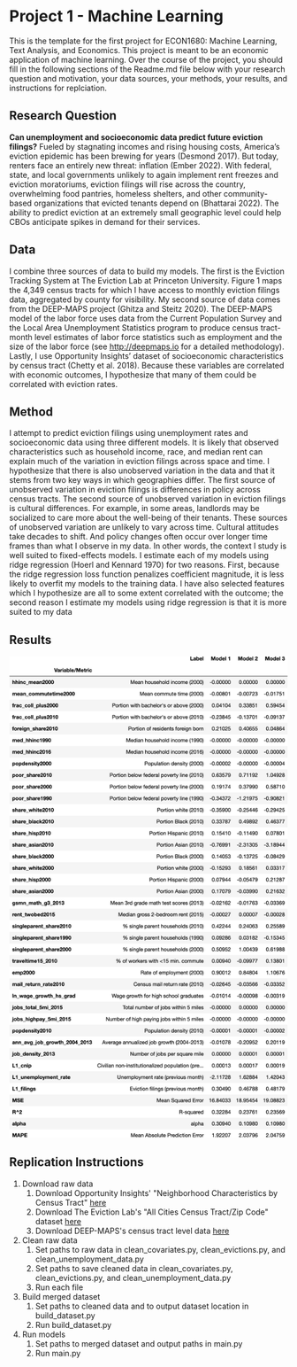 # Project 1 - Machine Learning
This is the template for the first project for ECON1680: Machine Learning, Text Analysis, and Economics. This project is meant to be an economic application of machine learning. Over the course of the project, you should fill in the following sections of the Readme.md file below with your research question and motivation, your data sources, your methods, your results, and instructions for replciation. 

## Research Question

**Can unemployment and socioeconomic data predict future eviction filings?**
Fueled by stagnating incomes and rising housing costs, America’s eviction epidemic has been brewing for years  (Desmond 2017). But today, renters face an entirely new threat: inflation (Ember 2022). With federal, state, and local governments unlikely to again implement rent freezes and eviction moratoriums, eviction filings will rise across the country, overwhelming food pantries, homeless shelters, and other community-based organizations that evicted tenants depend on (Bhattarai 2022). The ability to predict eviction at an extremely small geographic level could help CBOs anticipate spikes in demand for their services. 


## Data
I combine three sources of data to build my models. The first is the Eviction Tracking System at The Eviction Lab at Princeton University. Figure 1 maps the 4,349 census tracts for which I have access to monthly eviction filings data, aggregated by county for visibility.
My second source of data comes from the DEEP-MAPS project (Ghitza and Steitz 2020). The DEEP-MAPS model of the labor force uses data from the Current Population Survey and the Local Area Unemployment Statistics program to produce census tract-month level estimates of labor force statistics such as employment and the size of the labor force (see http://deepmaps.io for a detailed methodology).
Lastly, I use Opportunity Insights’ dataset of socioeconomic characteristics by census tract (Chetty et al. 2018).  Because these variables are correlated with economic outcomes, I hypothesize that many of them could be correlated with eviction rates. 

## Method
I attempt to predict eviction filings using unemployment rates and socioeconomic data using three different models. It is likely that observed characteristics such as household income, race, and median rent can explain much of the variation in eviction filings across space and time. I hypothesize that there is also unobserved variation in the data and that it stems from two key ways in which geographies differ. The first source of unobserved variation in eviction filings is differences in policy across census tracts. The second source of unobserved variation in eviction filings is cultural differences. For example, in some areas, landlords may be socialized to care more about the well-being of their tenants. These sources of unobserved variation are unlikely to vary across time. Cultural attitudes take decades to shift. And policy changes often occur over longer time frames than what I observe in my data. In other words, the context I study is well suited to fixed-effects models. 
	I estimate each of my models using ridge regression (Hoerl and Kennard 1970) for two reasons. First, because the ridge regression loss function penalizes coefficient magnitude, it is less likely to overfit my models to the training data. I have also selected features which I hypothesize are all to some extent correlated with the outcome; the second reason I estimate my models using ridge regression is that it is more suited to my data

## Results
![](output/all_models_reg_output.png)
## Replication Instructions
1. Download raw data 
   1. Download Opportunity Insights' "Neighborhood Characteristics by Census Tract" [here](https://opportunityinsights.org/data/)
   2. Download The Eviction Lab's "All Cities Census Tract/Zip Code" dataset [here](https://evictionlab.org/eviction-tracking/get-the-data/)
   3. Download DEEP-MAPS's census tract level data [here](https://deepmaps.io/data)
2. Clean raw data
   1. Set paths to raw data in clean_covariates.py, clean_evictions.py, and clean_unemployment_data.py
   2. Set paths to save cleaned data in clean_covariates.py, clean_evictions.py, and clean_unemployment_data.py
   3. Run each file
3. Build merged dataset
   1. Set paths to cleaned data and to output dataset location in build_dataset.py
   2. Run build_dataset.py
4. Run models
   1. Set paths to merged dataset and output paths in main.py
   2. Run main.py